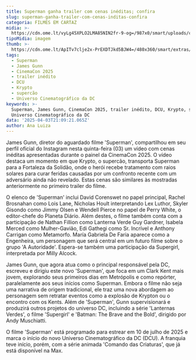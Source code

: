 ```yaml
---
title: Superman ganha trailer com cenas inéditas; confira
slug: superman-ganha-trailer-com-cenas-inditas-confira
categoria: FILMES EM CARTAZ
midia: >-
  https://cdn.ome.lt/vyLg45XPLO2LMA85NIN2fr-9-og=/987x0/smart/uploads/conteudo/fotos/Design_sem_nome_-_2025-04-03T180357.207.png
tipoMidia: imagem
thumb: >-
  https://cdn.ome.lt/ApITv7clje2x-PrEXDTJkd5BJW4=/480x360/smart/extras/conteudos/Design_sem_nome_-_2025-04-03T180357.207.png
tags:
  - Superman
  - James Gunn
  - CinemaCon 2025
  - trailer inédito
  - DCU
  - Krypto
  - supercão
  - Universo Cinematográfico da DC
keywords: >-
  Superman, James Gunn, CinemaCon 2025, trailer inédito, DCU, Krypto, supercão,
  Universo Cinematográfico da DC
data: '2025-04-03T21:09:21.065Z'
author: Ana Luiza
---
```


James Gunn, diretor do aguardado filme 'Superman', compartilhou em seu perfil oficial do Instagram nesta quinta-feira (03) um vídeo com cenas inéditas apresentadas durante o painel da CinemaCon 2025. O vídeo destaca um momento em que Krypto, o supercão, transporta Superman para a Fortaleza da Solidão, onde o herói recebe tratamento com raios solares para curar feridas causadas por um confronto recente com um adversário ainda não revelado. Estas cenas são similares às mostradas anteriormente no primeiro trailer do filme.

O elenco de 'Superman' inclui David Corenswet no papel principal, Rachel Brosnahan como Lois Lane, Nicholas Hoult interpretando Lex Luthor, Skyler Gisondo como Jimmy Olsen e Wendell Pierce no papel de Perry White, o editor-chefe do Planeta Diário. Além destes, o filme também conta com a participação de Nathan Fillion como Lanterna Verde Guy Gardner, Isabela Merced como Mulher-Gavião, Edi Gathegi como Sr. Incrível e Anthony Carrigan como Metamorfo. María Gabriela De Faria aparece como a Engenheira, um personagem que será central em um futuro filme sobre o grupo 'A Autoridade'. Espera-se também uma participação da Supergirl, interpretada por Milly Alcock.

James Gunn, que agora atua como o principal responsável pela DC, escreveu e dirigiu este novo 'Superman', que foca em um Clark Kent mais jovem, explorando seus primeiros dias em Metrópolis e como repórter, paralelamente aos seus inícios como Superman. Embora o filme não seja uma narrativa de origem tradicional, ele traz uma nova abordagem ao personagem sem retratar eventos como a explosão de Krypton ou o encontro com os Kents. Além de 'Superman', Gunn supervisionará e produzirá outros projetos do universo DC, incluindo a série 'Lanternas Verdes', o filme 'Supergirl' e 'Batman: The Brave and the Bold', dirigido por Andy Muschiatti.

O filme 'Superman' está programado para estrear em 10 de julho de 2025 e marca o início do novo Universo Cinematográfico da DC (DCU). A franquia teve início, porém, com a série animada 'Comando das Criaturas', que já está disponível na Max.
